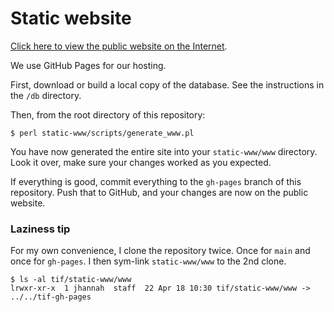 # Static website

[Click here to view the public website on the Internet](http://nebraska.tif.report).

We use GitHub Pages for our hosting. 

First, download or build a local copy of the database. See the instructions in the `/db` directory.

Then, from the root directory of this repository:

    $ perl static-www/scripts/generate_www.pl

You have now generated the entire site into your `static-www/www` directory. Look it over, 
make sure your changes worked as you expected.

If everything is good, commit everything to the `gh-pages` branch of this repository. Push that
to GitHub, and your changes are now on the public website.

### Laziness tip

For my own convenience, I clone the repository twice. Once for `main` and once for `gh-pages`. 
I then sym-link `static-www/www` to the 2nd clone. 

    $ ls -al tif/static-www/www
    lrwxr-xr-x  1 jhannah  staff  22 Apr 18 10:30 tif/static-www/www -> ../../tif-gh-pages
    
